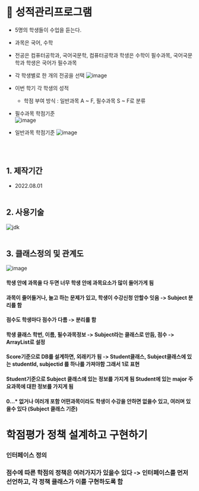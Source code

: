# :pushpin: 성적관리프로그램
- 5명의 학생들이 수업을 듣는다.
- 과목은 국어, 수학
- 전공은 컴퓨터공학과, 국어국문학, 컴퓨터공학과 학생은 수학이 필수과목, 국어국문학과 학생은 국어가 필수과목
- 각 학생별로 한 개의 전공을 선택
![image](https://user-images.githubusercontent.com/82345970/186332511-28ab6ba4-2379-4491-9a05-cee0caf4eb7d.png)

- 이번 학기 각 학생의 성적
  - 학점 부여 방식 : 일반과목 A ~ F, 필수과목 S ~ F로 분류
- 필수과목 학점기준  
![image](https://user-images.githubusercontent.com/82345970/186332611-e53fd9cb-0c8a-47e7-84b1-6641d99230a8.png)

- 일반과목 학점기준
![image](https://user-images.githubusercontent.com/82345970/186332652-00de5e32-ba97-4ced-a553-d7ecbb25315b.png)

  
<br></br>
## 1. 제작기간
- 2022.08.01
<br></br>
## 2. 사용기술

![jdk](https://user-images.githubusercontent.com/82345970/186331907-5365c8e9-c126-4f99-94e0-fc6acf4152e8.jpg)
<br></br>


## 3. 클래스정의 및 관계도
![image](https://user-images.githubusercontent.com/82345970/186297054-5b2c4a10-83e1-4c2d-aea7-55235e504a2f.png)



#### 학생 안에 과목을 다 두면 너무 학생 안에 과목요소가 많이 들어가게 됨
#### 과목이 줄어들거나, 늘고 하는 문제가 있고, 학생이 수강신청 안할수 잇음 -> Subject 분리를 함
#### 점수도 학생마다 점수가 다름 -> 분리를 함

#### 학생 클래스 학번, 이름, 필수과목정보 -> Subject라는 클래스로 만듬, 점수 -> ArrayList로 설정
#### Score기준으로 DB를 설계하면, 외래키가 됨 -> Student클래스, Subject클래스에 있는 studentId, subjectid 를 하나를 가져야함 그래서 1로 표현
#### Student기준으로 Subject 클래스에 있는 정보를 가지게 됨 Student에 있는 major 주요과목에 대한 정보를 가지게 됨
#### 0...* 없거나 여러개 포함 어떤과목이라도 학생이 수강을 안하면 없을수 있고, 여러며 있을수 있다 (Subject 클래스 기준)

# 학점평가 정책 설계하고 구현하기
### 인터페이스 정의
### 점수에 따른 학점의 정책은 여러가지가 있을수 있다 -> 인터페이스를 먼저 선언하고, 각 정책 클래스가 이를 구현하도록 함
